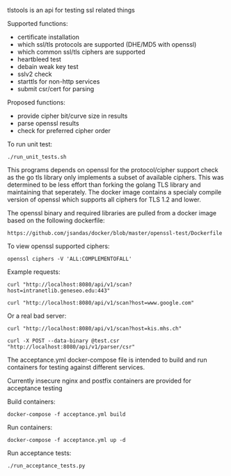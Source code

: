 tlstools is an api for testing ssl related things

Supported functions:
* certificate installation
* which ssl/tls protocols are supported (DHE/MD5 with openssl)
* which common ssl/tls ciphers are supported
* heartbleed test
* debain weak key test
* sslv2 check
* starttls for non-http services
* submit csr/cert for parsing

Proposed functions:
* provide cipher bit/curve size in results
* parse openssl results
* check for preferred cipher order


To run unit test:
```
./run_unit_tests.sh
```


This programs depends on openssl for the protocol/cipher support check as the go tls library only implements a subset of available ciphers.  This was determined to be less effort than forking the golang TLS library and maintaining that seperately.  The docker image contains a specialy compile version of openssl which supports all ciphers for TLS 1.2 and lower.

The openssl binary and required libraries are pulled from a docker image based on the following dockerfile:
```
https://github.com/jsandas/docker/blob/master/openssl-test/Dockerfile
```

To view openssl supported ciphers:
```
openssl ciphers -V 'ALL:COMPLEMENTOFALL'
```

Example requests:
```
curl "http://localhost:8080/api/v1/scan?host=intranetlib.geneseo.edu:443"
```
```
curl "http://localhost:8080/api/v1/scan?host=www.google.com"
```
Or a real bad server:
```
curl "http://localhost:8080/api/v1/scan?host=kis.mhs.ch"
```
```
curl -X POST --data-binary @test.csr "http://localhost:8080/api/v1/parser/csr"
```


The acceptance.yml docker-compose file is intended to build and run containers for testing against different services.  

Currently insecure nginx and postfix containers are provided for acceptance testing

Build containers:
```
docker-compose -f acceptance.yml build
```

Run containers:
```
docker-compose -f acceptance.yml up -d
```

Run acceptance tests:
```
./run_acceptance_tests.py
```